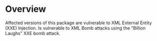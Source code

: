 # Overview

Affected versions of this package are vulnerable to XML External Entity (XXE) Injection. Is vulnerable to XML Bomb attacks using the "Billion Laughs" XXE bomb attack.
